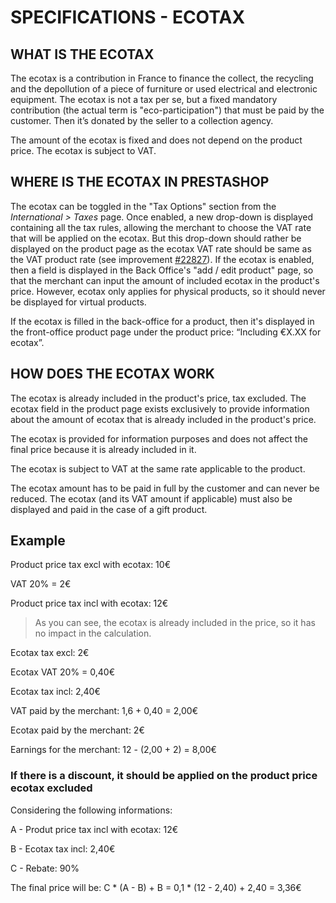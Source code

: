 # SPECIFICATIONS - ECOTAX

## WHAT IS THE ECOTAX

The ecotax is a contribution in France to finance the collect, the recycling and the depollution of a piece of furniture or used electrical and electronic equipment. 
The ecotax is not a tax per se, but a fixed mandatory contribution (the actual term is "eco-participation") that must be paid by the customer.
Then it’s donated by the seller to a collection agency. 

The amount of the ecotax is fixed and does not depend on the product price.
The ecotax is subject to VAT.

## WHERE IS THE ECOTAX IN PRESTASHOP

The ecotax can be toggled in the "Tax Options" section from the _International > Taxes_ page.
Once enabled, a new drop-down is displayed containing all the tax rules, allowing the merchant to choose the VAT rate that will be applied on the ecotax.
But this drop-down should rather be displayed on the product page as the ecotax VAT rate should be same as the VAT product rate (see improvement [#22827](https://github.com/PrestaShop/PrestaShop/issues/22827)).
If the ecotax is enabled, then a field is displayed in the Back Office's "add / edit product" page, so that the merchant can input the amount of included ecotax in the product's price.
However, ecotax only applies for physical products, so it should never be displayed for virtual products. 

If the ecotax is filled in the back-office for a product, then it's displayed in the front-office product page under the product price: “Including €X.XX for ecotax”. 

## HOW DOES THE ECOTAX WORK

The ecotax is already included in the product's price, tax excluded. The ecotax field in the product page exists exclusively to provide information about the amount of ecotax that is already included in the product's price.

The ecotax is provided for information purposes and does not affect the final price because it is already included in it.

The ecotax is subject to VAT at the same rate applicable to the product.

The ecotax amount has to be paid in full by the customer and can never be reduced. The ecotax (and its VAT amount if applicable) must also be displayed and paid in the case of a gift product.

## Example

Product price tax excl with ecotax: 10€

VAT 20% = 2€

Product price tax incl with ecotax: 12€

> As you can see, the ecotax is already included in the price, so it has no impact in the calculation.

Ecotax tax excl: 2€

Ecotax VAT 20% = 0,40€

Ecotax tax incl: 2,40€


VAT paid by the merchant: 1,6 + 0,40 = 2,00€

Ecotax paid by the merchant: 2€

Earnings for the merchant: 12 - (2,00 + 2) = 8,00€

### If there is a discount, it should be applied on the product price ecotax excluded

Considering the following informations:

A - Produt price tax incl with ecotax: 12€

B - Ecotax tax incl: 2,40€

C - Rebate: 90%

The final price will be: C * (A - B) + B = 0,1 * (12 - 2,40) + 2,40 = 3,36€
